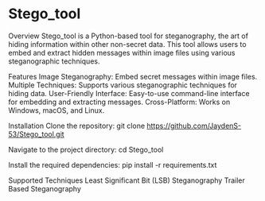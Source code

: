 # Stego_tool

Overview
Stego_tool is a Python-based tool for steganography, the art of hiding information within other non-secret data. This tool allows users to embed and extract hidden messages within image files using various steganographic techniques.

Features
Image Steganography: Embed secret messages within image files.
Multiple Techniques: Supports various steganographic techniques for hiding data.
User-Friendly Interface: Easy-to-use command-line interface for embedding and extracting messages.
Cross-Platform: Works on Windows, macOS, and Linux.

Installation
Clone the repository:
git clone https://github.com/JaydenS-53/Stego_tool.git

Navigate to the project directory:
cd Stego_tool

Install the required dependencies:
pip install -r requirements.txt

Supported Techniques
Least Significant Bit (LSB) Steganography
Trailer Based Steganography
